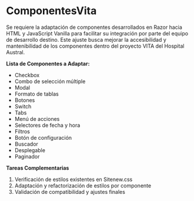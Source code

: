 # ComponentesVita
<div aria-label="Description" class="lean-rooster rooster-editor propagate-keydown-event text-element view-mode" data-placeholder="Click to add Description." contenteditable="true" dir="ltr" tabindex="0" aria-multiline="true" role="textbox" style="user-select: text;" aria-keyshortcuts="Control+ArrowDown Control+ArrowUp"><div>Se requiere la adaptación de componentes desarrollados en Razor hacia HTML y JavaScript Vanilla para facilitar su integración por parte del equipo de desarrollo destino. Este ajuste busca mejorar la accesibilidad y mantenibilidad de los componentes dentro del proyecto VITA del Hospital Austral.<br></div><div><strong></strong><p><strong>Lista de Componentes a Adaptar:</strong></p><ul><li>Checkbox</li><li>Combo de selección múltiple</li><li>Modal</li><li>Formato de tablas</li><li>Botones</li><li>Switch</li><li>Tabs</li><li>Menú de acciones</li><li>Selectores de fecha y hora</li><li>Filtros</li><li>Botón de configuración</li><li>Buscador</li><li>Desplegable</li><li>Paginador</li></ul><div><b>Tareas Complementarias</b></div><div><ol><li>Verificación de estilos existentes en Sitenew.css</li><li>Adaptación y refactorización de estilos por componente</li><li>Validación de compatibilidad y ajustes finales</li></ol><br></div><br></div></div>
